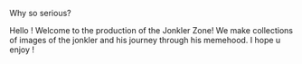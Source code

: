Why so serious?

Hello ! Welcome to the production of the Jonkler Zone!
We make collections of images of the jonkler and his journey through his memehood.
I hope u enjoy !

